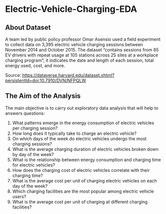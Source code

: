 # Electric-Vehicle-Charging-EDA

## About Dataset

A team led by public policy professor Omar Asensio used a field experiment to collect data on 3,395 electric vehicle charging sessions between November 2014 and October 2015. The dataset “contains sessions from 85 EV drivers with repeat usage at 105 stations across 25 sites at a workplace charging program”; it indicates the date and length of each session, total energy used, cost, and more.

Source: https://dataverse.harvard.edu/dataset.xhtml?persistentId=doi:10.7910/DVN/NFPQLW

## The Aim of the Analysis

The main objective is to carry out exploratory data analysis that will help to answers questions:

1. What patterns emerge in the energy consumption of electric vehicles per charging session?
2. How long does it typically take to charge an electric vehicle?
3. On which days of the week do electric vehicles undergo the most charging sessions?
4. What is the average charging duration of electric vehicles broken down by day of the week?
5. What is the relationship between energy consumption and charging time for electric vehicles?
6. How does the charging cost of electric vehicles correlate with their charging time?
7. What is the average cost per unit of charging electric vehicles on each day of the week?
8. Which charging facilities are the most popular among electric vehicle users?
9. What is the average cost per unit of charging at different charging facilities?
